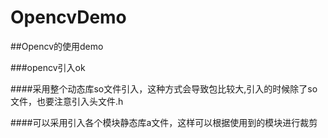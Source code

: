 # OpencvDemo
##Opencv的使用demo

###opencv引入ok

####采用整个动态库so文件引入，这种方式会导致包比较大,引入的时候除了so文件，也要注意引入头文件.h

####可以采用引入各个模块静态库a文件，这样可以根据使用到的模块进行裁剪



